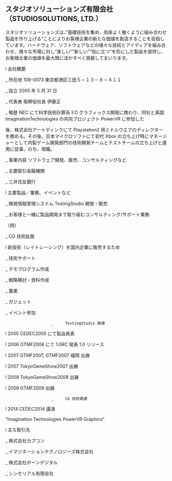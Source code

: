 ## スタジオソリューションズ有限会社（STUDIOSOLUTIONS, LTD.）

 

スタジオソリューションズは、”基礎技術を集め、効率よく働くように組み合わせ製品を作り上げる”ことによりお客様企業の新たな価値を創造することを目指しています。ハードウェア、ソフトウェアなどの様々な技術とアイディアを組み合わせ、様々な市場に対し“楽しい”“新しい”“役に立つ”を形にした製品を提供し、お客様企業の価値を最大限に活かすべく貢献してまいります。

 

l   会社概要

_   所在地 108-0073 東京都港区三田５－１３－８－４１１

_   設立 2005 年 5 月 31 日

_   代表者 取締役社長 伊藤正

_   略歴 NEC にて科学技術計算系３D グラフィックス開発に携わり、同社と英国 ImaginationTechnologies の共同プロジェクト PowerVR に参加した

後、株式会社アートディンクにて Playstation2 用ミドルウエアのディレクターを務める。その後、日本マイクロソフトにて初代 Xbox の立ち上げ時にマネージャーとして内製ゲーム開発部門の技術開発チームとテストチームの立ち上げと運用に従事。のち、現職。

_   事業内容 ソフトウェア開発、販売、コンサルティングなど

_   主要取引金融機関

_  三井住友銀行

 

l   主要製品／業務、イベントなど

_   開発情報管理システム TestingStudio 開発・販売

_   お客様と一緒に製品開発まで取り組むコンサルティング/サポート業務

 

（例）

_  CG 技術拡販

l   新技術（レイトレーシング）を国内企業に販売するため

_   技術サポート

_   デモプログラム作成

_   戦略検討・資料作成

_  農業

_  ガジェット

_   イベント参加

                        _     TestingStudio 関連

l   2005 CEDEC2005 にて製品発表

l   2006 GTMF2006 にて 1.0RC 発表 1.0 リリース

l   2007 GTMF2007, GTMF2007 福岡 出展

l   2007 TokyoGameShow2007 出展

l   2008 TokyoGameShow2008 出展

l   2009 GTMF2009 出展

                        _     CG 技術関連

l   2014  CEDEC2014 講演

“Imagination Technologies PowerVR Graphics”  

 

l   主な取引先

_   株式会社カプコン

_   イマジネーションテクノロジーズ株式会社

_   株式会社ボーンデジタル

_   シンセリアル有限会社

